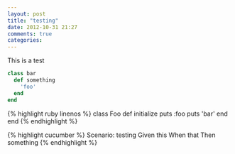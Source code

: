 ```yaml
---
layout: post
title: "testing"
date: 2012-10-31 21:27
comments: true
categories: 
---
```


This is a test

``` ruby
class bar
  def something
    'foo'
  end
end
```

{% highlight ruby linenos %}
class Foo
  def initialize
    puts :foo
    puts 'bar'
  end
end
{% endhighlight %}

{% highlight cucumber %}
Scenario: testing
  Given this
  When that
  Then something
{% endhighlight %}